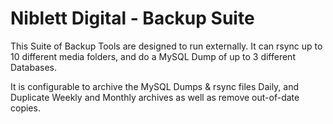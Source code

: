 # Niblett Digital - Backup Suite

This Suite of Backup Tools are designed to run externally. It can rsync up to 10 different media folders, and do a MySQL Dump of up to 3 different Databases.

It is configurable to archive the MySQL Dumps & rsync files Daily, and Duplicate Weekly and Monthly archives as well as remove out-of-date copies.